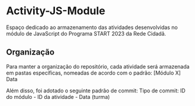 # Activity-JS-Module
Espaço dedicado ao armazenamento das atividades desenvolvidas no módulo de JavaScript do Programa START 2023 da Rede Cidadã.

## Organização
Para manter a organização do repositório, cada atividade será armazenada em pastas específicas, nomeadas de acordo com o padrão: 
[Módulo X] Data

Além disso, foi adotado o seguinte padrão de commit: Tipo de commit: ID do módulo - ID da atividade - Data (turma)
